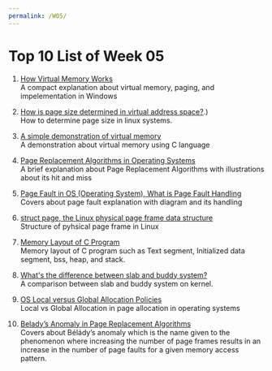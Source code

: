 ```yaml
---
permalink: /W05/
---
```


# Top 10 List of Week 05

1. [How Virtual Memory Works](https://computer.howstuffworks.com/virtual-memory.htm)<br>
A compact explanation about virtual memory, paging, and impelementation in Windows

2. [How is page size determined in virtual address space?](https://unix.stackexchange.com/questions/128213/how-is-page-size-determined-in-virtual-address-space).)<br>
How to determine page size in linux systems.

3. [A simple demonstration of virtual memory](https://synook.net/a-simple-demonstration-of-virtual-memory-not-swapping-2/)<br>
A demonstration about virtual memory using C language

4. [Page Replacement Algorithms in Operating Systems](https://www.geeksforgeeks.org/page-replacement-algorithms-in-operating-systems/)<br>
A brief explanation about Page Replacement Algorithms with illustrations about its hit and miss

5. [Page Fault in OS (Operating System), What is Page Fault Handling](http://digitalthinkerhelp.com/page-fault-in-os-operating-system-what-is-page-fault-handling/)<br>
Covers about page fault explanation with diagram and its handling

6. [struct page, the Linux physical page frame data structure](https://blogs.oracle.com/linux/struct-page,-the-linux-physical-page-frame-data-structure)<br>
Structure of pyhsical page frame in Linux

7. [Memory Layout of C Program](https://www.hackerearth.com/practice/notes/memory-layout-of-c-program/)<br>
Memory layout of C program such as Text segment, Initialized data segment, bss, heap, and stack.

8. [What's the difference between slab and buddy system?](https://stackoverflow.com/questions/37404769/whats-the-difference-between-slab-and-buddy-system)<br>
A comparison between slab and buddy system on kernel.

9. [OS Local versus Global Allocation Policies](https://codescracker.com/operating-system/local-versus-global-allocation-policies.htm)<br>
Local vs Global Allocation in page allocation in operating systems

10. [Belady’s Anomaly in Page Replacement Algorithms](https://www.geeksforgeeks.org/beladys-anomaly-in-page-replacement-algorithms/)<br>
Covers about Bélády’s anomaly which is the name given to the phenomenon where increasing the number of page frames results in an increase in the number of page faults for a given memory access pattern.
